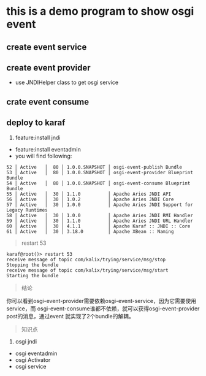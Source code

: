 # this is a demo program to show osgi event
## create event service
## create event provider
* use JNDIHelper class to get osgi service
## crate event consume

## deploy to karaf 
1. feature:install jndi
* feature:install eventadmin
* you will find following:

```batch
52 │ Active   │  80 │ 1.0.0.SNAPSHOT │ osgi-event-publish Bundle
53 │ Active   │  80 │ 1.0.0.SNAPSHOT │ osgi-event-provider Blueprint Bundle
54 │ Active   │  80 │ 1.0.0.SNAPSHOT │ osgi-event-consume Blueprint Bundle
55 │ Active   │  30 │ 1.1.0          │ Apache Aries JNDI API
56 │ Active   │  30 │ 1.0.2          │ Apache Aries JNDI Core
57 │ Active   │  30 │ 1.0.0          │ Apache Aries JNDI Support for Legacy Runtimes
58 │ Active   │  30 │ 1.0.0          │ Apache Aries JNDI RMI Handler
59 │ Active   │  30 │ 1.1.0          │ Apache Aries JNDI URL Handler
60 │ Active   │  30 │ 4.1.1          │ Apache Karaf :: JNDI :: Core
61 │ Active   │  30 │ 3.18.0         │ Apache XBean :: Naming
```

> restart 53

```batch
karaf@root()> restart 53
receive message of topic com/kalix/trying/service/msg/stop
Stopping the bundle
receive message of topic com/kalix/trying/service/msg/start
Starting the bundle
```

> 结论

你可以看到osgi-event-provider需要依赖osgi-event-service，因为它需要使用service，而
osgi-event-consume谁都不依赖，就可以获得osgi-event-provider post的消息，通过event
就实现了2个bundle的解耦。

> 知识点

1. osgi jndi
* osgi eventadmin
* osgi Activator
* osgi service
